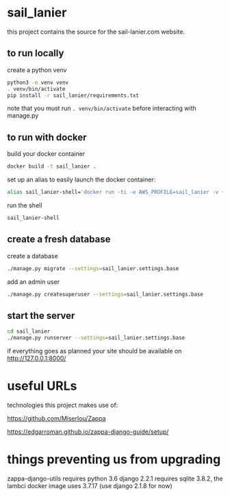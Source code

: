 # sail_lanier
this project contains the source for the sail-lanier.com website.

## to run locally
create a python venv
```bash
python3 -m venv venv
. venv/bin/activate
pip install -r sail_lanier/requirements.txt
```

note that you must run `. venv/bin/activate` before interacting with manage.py

## to run with docker
build your docker container
```bash
docker build -t sail_lanier .
```

set up an alias to easily launch the docker container:
```bash
alias sail_lanier-shell='docker run -ti -e AWS_PROFILE=sail_lanier -v ~/projects/sail_lanier/sail_lanier/:/var/task -v ~/.aws/:/root/.aws -p 127.0.0.1:8000:8000 --rm sail_lanier'
```

run the shell
```bash
sail_lanier-shell
```

## create a fresh database
create a database
```bash
./manage.py migrate --settings=sail_lanier.settings.base
```

add an admin user
```bash
./manage.py createsuperuser --settings=sail_lanier.settings.base
```

## start the server
```bash
cd sail_lanier
./manage.py runserver --settings=sail_lanier.settings.base
```

if everything goes as planned your site should be available on http://127.0.0.1:8000/

# useful URLs
technologies this project makes use of:

https://github.com/Miserlou/Zappa

https://edgarroman.github.io/zappa-django-guide/setup/


# things preventing us from upgrading
zappa-django-utils requires python 3.6
django 2.2.1 requires sqlite 3.8.2, the lambci docker image uses 3.7.17 (use django 2.1.8 for now)
